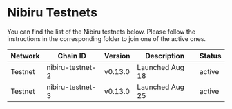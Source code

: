 # Nibiru Testnets

You can find the list of the Nibiru testnets below. Please follow the instructions in the corresponding folder to join one of the active ones.

| Network | Chain ID         | Version | Description      |  Status  |
|---------|------------------|---------|------------------|----------|
| Testnet | nibiru-testnet-2 | v0.13.0 | Launched Aug 18  |  active  |
| Testnet | nibiru-testnet-3 | v0.13.0 | Launched Aug 25  |  active  |
